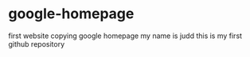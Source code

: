 # google-homepage
first website copying google homepage
my name is judd
this is my first github repository
